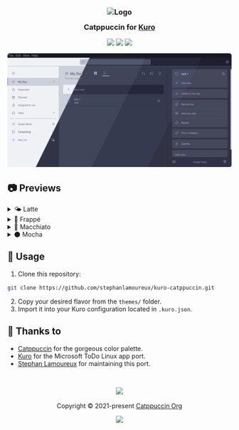 <h3 align="center">
	<img src="https://raw.githubusercontent.com/catppuccin/catppuccin/main/assets/logos/exports/1544x1544_circle.png" width="100" alt="Logo"/><br/>
	<img src="https://raw.githubusercontent.com/catppuccin/catppuccin/main/assets/misc/transparent.png" height="30" width="0px"/>
	Catppuccin for <a href="https://github.com/dakiak/kuro">Kuro</a>
	<img src="https://raw.githubusercontent.com/catppuccin/catppuccin/main/assets/misc/transparent.png" height="30" width="0px"/>
</h3>

<p align="center">
	<a href="https://github.com/stephanlamoureux/kuro-catppuccin/stargazers"><img src="https://img.shields.io/github/stars/stephanlamoureux/kuro-catppuccin?colorA=363a4f&colorB=b7bdf8&style=for-the-badge"></a>
	<a href="https://github.com/stephanlamoureux/kuro-catppuccin/issues"><img src="https://img.shields.io/github/issues/stephanlamoureux/kuro-catppuccin?colorA=363a4f&colorB=f5a97f&style=for-the-badge"></a>
	<a href="https://github.com/stephanlamoureux/kuro-catppuccin/contributors"><img src="https://img.shields.io/github/contributors/stephanlamoureux/kuro-catppuccin?colorA=363a4f&colorB=a6da95&style=for-the-badge"></a>
</p>

<p align="center">
	<img src="assets/kuro-preview.webp" width="700"/>
</p>

## 📷 Previews

<details>
<summary>🌤️ Latte</summary>
<img src="assets/kuro-latte.png"/>
</details>
<details>
<summary>🧊 Frappé</summary>
<img src="assets/kuro-frappe.png"/>
</details>
<details>
<summary>🍵 Macchiato</summary>
<img src="assets/kuro-macchiato.png"/>
</details>
<details>
<summary>🌑 Mocha</summary>
<img src="assets/kuro-mocha.png"/>
</details>

## 🚀 Usage

1. Clone this repository:
```bash
git clone https://github.com/stephanlamoureux/kuro-catppuccin.git
```

2. Copy your desired flavor from the `themes/` folder.
3. Import it into your Kuro configuration located in `.kuro.json`.

## 💝 Thanks to

- [Catppuccin](https://github.com/catppuccin) for the gorgeous color palette.
- [Kuro](https://github.com/davidsmorais/kuro) for the Microsoft ToDo Linux app port.
- [Stephan Lamoureux](https://github.com/stephanlamoureux) for maintaining this port.

&nbsp;

<p align="center">
	<img src="https://raw.githubusercontent.com/catppuccin/catppuccin/main/assets/footers/gray0_ctp_on_line.svg?sanitize=true" />
</p>

<p align="center">
	Copyright &copy; 2021-present <a href="https://github.com/catppuccin" target="_blank">Catppuccin Org</a>
</p>

<p align="center">
	<a href="https://github.com/catppuccin/catppuccin/blob/main/LICENSE"><img src="https://img.shields.io/static/v1.svg?style=for-the-badge&label=License&message=MIT&logoColor=d9e0ee&colorA=363a4f&colorB=b7bdf8"/></a>
</p>
